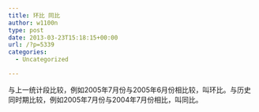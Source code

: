 ```yaml
---
title: 环比 同比
author: w1100n
type: post
date: 2013-03-23T15:18:15+00:00
url: /?p=5339
categories:
  - Uncategorized

---
```

与上一统计段比较，例如2005年7月份与2005年6月份相比较，叫环比。与历史同时期比较，例如2005年7月份与2004年7月份相比，叫同比。